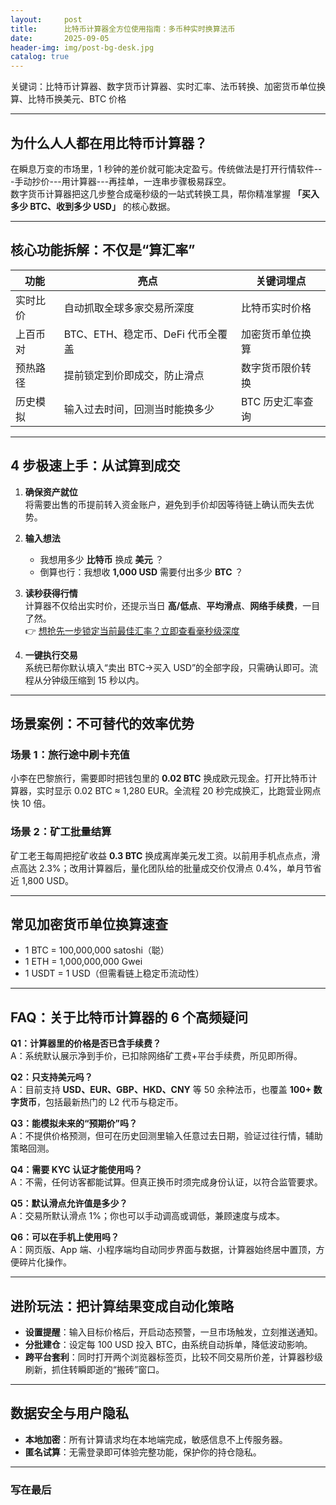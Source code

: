 ```yaml
---
layout:     post
title:      比特币计算器全方位使用指南：多币种实时换算法币
date:       2025-09-05
header-img: img/post-bg-desk.jpg
catalog: true
---
```


关键词：比特币计算器、数字货币计算器、实时汇率、法币转换、加密货币单位换算、比特币换美元、BTC 价格

---

## 为什么人人都在用比特币计算器？

在瞬息万变的市场里，1 秒钟的差价就可能决定盈亏。传统做法是打开行情软件---手动抄价---用计算器---再挂单，一连串步骤极易踩空。  
数字货币计算器把这几步整合成毫秒级的一站式转换工具，帮你精准掌握 **「买入多少 BTC、收到多少 USD」** 的核心数据。  

---

## 核心功能拆解：不仅是“算汇率”

| 功能 | 亮点 | 关键词埋点 |
|---|---|---|
| 实时比价 | 自动抓取全球多家交易所深度 | 比特币实时价格 |
| 上百币对 | BTC、ETH、稳定币、DeFi 代币全覆盖 | 加密货币单位换算 |
| 预热路径 | 提前锁定到价即成交，防止滑点 | 数字货币限价转换 |
| 历史模拟 | 输入过去时间，回测当时能换多少 | BTC 历史汇率查询 |

---

## 4 步极速上手：从试算到成交

1. **确保资产就位**  
   将需要出售的币提前转入资金账户，避免到手价却因等待链上确认而失去优势。

2. **输入想法**  
   - 我想用多少 **比特币** 换成 **美元** ？  
   - 倒算也行：我想收 **1,000 USD** 需要付出多少 **BTC** ？

3. **读秒获得行情**  
   计算器不仅给出实时价，还提示当日 **高/低点**、**平均滑点**、**网络手续费**，一目了然。  
   👉 [想抢先一步锁定当前最佳汇率？立即查看毫秒级深度](https://okxdog.com/)

4. **一键执行交易**  
   系统已帮你默认填入“卖出 BTC→买入 USD”的全部字段，只需确认即可。流程从分钟级压缩到 15 秒以内。

---

## 场景案例：不可替代的效率优势

### 场景 1：旅行途中刷卡充值
小李在巴黎旅行，需要即时把钱包里的 **0.02 BTC** 换成欧元现金。打开比特币计算器，实时显示 0.02 BTC ≈ 1,280 EUR。全流程 20 秒完成换汇，比跑营业网点快 10 倍。

### 场景 2：矿工批量结算
矿工老王每周把挖矿收益 **0.3 BTC** 换成离岸美元发工资。以前用手机点点点，滑点高达 2.3%；改用计算器后，量化团队给的批量成交价仅滑点 0.4%，单月节省近 1,800 USD。

---

## 常见加密货币单位换算速查

- 1 BTC = 100,000,000 satoshi（聪）  
- 1 ETH = 1,000,000,000 Gwei  
- 1 USDT = 1 USD（但需看链上稳定币流动性）  

---

## FAQ：关于比特币计算器的 6 个高频疑问

**Q1：计算器里的价格是否已含手续费？**  
A：系统默认展示净到手价，已扣除网络矿工费+平台手续费，所见即所得。

**Q2：只支持美元吗？**  
A：目前支持 **USD、EUR、GBP、HKD、CNY** 等 50 余种法币，也覆盖 **100+ 数字货币**，包括最新热门的 L2 代币与稳定币。

**Q3：能模拟未来的“预期价”吗？**  
A：不提供价格预测，但可在历史回测里输入任意过去日期，验证过往行情，辅助策略回测。

**Q4：需要 KYC 认证才能使用吗？**  
A：不需，任何访客都能试算。但真正换币时须完成身份认证，以符合监管要求。

**Q5：默认滑点允许值是多少？**  
A：交易所默认滑点 1%；你也可以手动调高或调低，兼顾速度与成本。

**Q6：可以在手机上使用吗？**  
A：网页版、App 端、小程序端均自动同步界面与数据，计算器始终居中置顶，方便碎片化操作。

---

## 进阶玩法：把计算结果变成自动化策略

- **设置提醒**：输入目标价格后，开启动态预警，一旦市场触发，立刻推送通知。  
- **分批建仓**：设定每 100 USD 投入 BTC，由系统自动拆单，降低波动影响。  
- **跨平台套利**：同时打开两个浏览器标签页，比较不同交易所价差，计算器秒级刷新，抓住转瞬即逝的“搬砖”窗口。  

---

## 数据安全与用户隐私

- **本地加密**：所有计算请求均在本地端完成，敏感信息不上传服务器。  
- **匿名试算**：无需登录即可体验完整功能，保护你的持仓隐私。  

---

### 写在最后